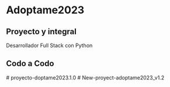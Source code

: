 ﻿# Adoptame2023
## Proyecto y integral 
Desarrollador Full Stack con Python
## Codo a Codo
#   p r o y e c t o - d o p t a m e 2 0 2 3 . 1 . 0  
 #   N e w - p r o y e c t - a d o p t a m e 2 0 2 3 _ v 1 . 2  
 